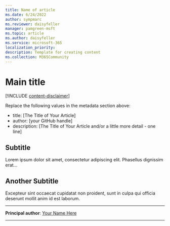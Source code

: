 ```yaml
---
title: Name of article
ms.date: 6/24/2022
author: sympmarc
ms.reviewer: daisyfeller
manager: pamgreen-msft
ms.topic: article
ms.author: daisyfeller
ms.service: microsoft-365
localization_priority: 
description: Template for creating content
ms.collection: M365Community
---
```


# Main title

[!INCLUDE [content-disclaimer](includes/content-disclaimer.md)]

Replace the following values in the metadata section above:

- title: [The Title of Your Article]
- author: [your GitHub handle]
- description: [The Title of Your Article and/or a little more detail - one line]

## Subtitle

Lorem ipsum dolor sit amet, consectetur adipiscing elit. Phasellus dignissim erat…

## Another Subtitle

Excepteur sint occaecat cupidatat non proident, sunt in culpa qui officia deserunt mollit anim id est laborum.

---

**Principal author**: [Your Name Here](https://www.linkedin.com/in/YourProfileLink)

---
